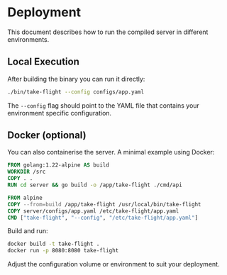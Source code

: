 # Deployment

This document describes how to run the compiled server in different environments.

## Local Execution

After building the binary you can run it directly:

```bash
./bin/take-flight --config configs/app.yaml
```

The `--config` flag should point to the YAML file that contains your environment specific configuration.

## Docker (optional)

You can also containerise the server. A minimal example using Docker:

```Dockerfile
FROM golang:1.22-alpine AS build
WORKDIR /src
COPY . .
RUN cd server && go build -o /app/take-flight ./cmd/api

FROM alpine
COPY --from=build /app/take-flight /usr/local/bin/take-flight
COPY server/configs/app.yaml /etc/take-flight/app.yaml
CMD ["take-flight", "--config", "/etc/take-flight/app.yaml"]
```

Build and run:

```bash
docker build -t take-flight .
docker run -p 8080:8080 take-flight
```

Adjust the configuration volume or environment to suit your deployment.

